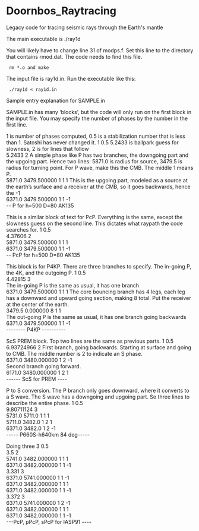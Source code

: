 # Doornbos_Raytracing

Legacy code for tracing seismic rays through the Earth's mantle

The main executable is ./ray1d

You will likely have to change line 31 of modps.f. Set this line to the 
directory that contains rmod.dat. The code needs to find this file. 

     rm *.o and make

The input file is ray1d.in. Run the executable like this:

     ./ray1d < ray1d.in

Sample entry explanation for SAMPLE.in

SAMPLE.in has many ‘blocks’, but the code will only run on the first block in the input file. 
You may specify the number of phases by the number in the first line.

1 is number of phases computed, 0.5 is a stabilization number that is less than 1. 
Satoshi has never changed it.
     1   0.5 
5.2433 is ballpark guess for slowness, 2 is for lines that follow                                                                  
     5.2433          2
A simple phase like P has two branches, the downgoing part and the upgoing part. Hence two lines:
5871.0 is radius for source, 3479.5 is radius for turning point. 
For P wave, make this the CMB. The middle 1 means P.                                                             
5871.0  3479.500000  1 1  1
This is the upgoing part, modeled as a source at the earth’s surface and a receiver at the CMB, so it goes backwards, hence the -1                                                    
6371.0  3479.500000  1 1 -1                                                    
     -- P for h=500 D=80  AK135

This is a similar block of text for PcP. 
Everything is the same, except the slowness guess on the second line. 
This dictates what raypath the code searches for.
     1   0.5                                                                        
     4.37606         2                                                              
     5871.0  3479.500000  1 1  1                                                    
     6371.0  3479.500000  1 1 -1                                                    
      -- PcP for h=500 D=80  AK135





This block is for P4KP. There are three branches to specify. The in-going P, the 4K, and the outgoing P.
      1   0.5                                                                        
      4.42815  3                 
The in-going P is the same as usual, it has one branch                                                 
      6371.0  3479.500000  1 1 1
The core bouncing branch has 4 legs, each leg has a downward and upward going section, making 8 total. Put the receiver at the center of the earth.                                                                                         
      3479.5  0.000000  8 1 1     
      The out-going P is the same as usual, it has one branch going backwards                                                
      6371.0  3479.500000  1 1 -1                                                    
      -------- P4KP ----------  

ScS PREM block. Top two lines are the same as previous parts.
      1   0.5                                                                        
      6.93724966      2
First branch, going backwards. Starting at surface and going to CMB. The middle number is 2 to indicate an S phase.                                                                     
      6371.0  3480.000000  1 2 -1      
Second branch going forward.                                
      6171.0  3480.000000  1 2  1                                                          
      ------ ScS for PREM   ----

P to S conversion. The P branch only goes downward, where it converts to a S wave. The S wave has a downgoing and upgoing part. So three lines to describe the entire phase.
      1   0.5                                                                        
      9.80711124       3                                                             
      5731.0 5711.0  1  1  1                                                        
      5711.0 3482.0  1  2  1                                                        
      6371.0 3482.0  1  2 -1                                                        
      ----- P660S-h640km 84 deg-----

Doing three
      3   0.5                                                                                                            
      3.5                2                                                             
      5741.0  3482.000000  1 1  1                                                    
      6371.0  3482.000000  1 1 -1                                                    
      3.331            3                                                             
      6371.0  5741.000000  1 1 -1                                                    
      6371.0  3482.000000  1 1  1                                                    
      6371.0  3482.000000  1 1 -1                                                    
      3.372            3                                                             
      6371.0  5741.000000  1 2 -1                                                    
      6371.0  3482.000000  1 1  1                                                    
      6371.0  3482.000000  1 1 -1                                                    
      ---PcP, pPcP, sPcP for IASP91 ----
